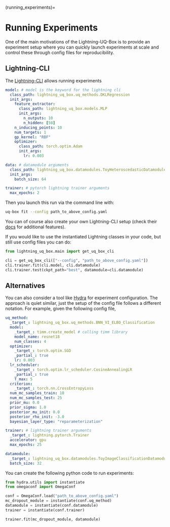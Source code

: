 (running_experiments)=

# Running Experiments

One of the main motivations of the Lightning-UQ-Box is to provide an experiment setup where you can quickly launch experiments at scale and control these through config files for reproducibility.

## Lightning-CLI

The [Lightning-CLI](https://lightning.ai/docs/pytorch/stable/cli/lightning_cli.html#lightning-cli) allows running experiments

```yaml
model: # model is the keyword for the lightning cli
  class_path: lightning_uq_box.uq_methods.DKLRegression
  init_args:
    feature_extractor:
      class_path: lightning_uq_box.models.MLP
      init_args:
        n_outputs: 10
        n_hidden: [50]
    n_inducing_points: 10
    num_targets: 1
    gp_kernel: "RBF"
    optimizer:
      class_path: torch.optim.Adam
      init_args:
        lr: 0.003

data: # datamodule arguments
  class_path: lightning_uq_box.datamodules.ToyHeteroscedasticDatamodule
  init_args:
    batch_size: 64

trainer: # pytorch lightning trainer arguments
  max_epochs: 2
```

Then you launch this run via the command line with:

```bash
uq-box fit --config path_to_above_config.yaml
```

You can of course also create your own Lightning-CLI setup (check their [docs](https://lightning.ai/docs/pytorch/stable/cli/lightning_cli.html) for additional features).

If you would like to use the instantiated Lightning classes in your code, but still use config files you can do:

```python
from lightning_uq_box.main import get_uq_box_cli

cli = get_uq_box_cli(["--config", "path_to_above_config.yaml"])
cli.trainer.fit(cli.model, cli.datamodule)
cli.trainer.test(ckpt_path="best", datamodule=cli.datamodule)
```

## Alternatives

You can also consider a tool like [Hydra](https://hydra.cc/docs/intro/) for experiment configuration. The approach is quiet similar, just
the setup of the config file follows a different notation. For example, given the following config file,

```yaml
uq_method:
  _target_: lightning_uq_box.uq_methods.BNN_VI_ELBO_Classification
  model:
    _target_: timm.create_model # calling timm library
    model_name: resnet18
    num_classes: 4
  optimizer:
    _target_: torch.optim.SGD
    _partial_: true
    lr: 0.003
  lr_scheduler:
    _target_: torch.optim.lr_scheduler.CosineAnnealingLR
    _partial_: true
    T_max: 5
  criterion:
    _target_: torch.nn.CrossEntropyLoss
  num_mc_samples_train: 10
  num_mc_samples_test: 25
  prior_mu: 0.0
  prior_sigma: 1.0
  posterior_mu_init: 0.0
  posterior_rho_init: -3.0
  bayesian_layer_type: "reparameterization"

trainer: # lightning trainer arguments
  _target_: lightning.pytorch.Trainer
  accelerator: gpu
  max_epochs: 25

datamodule:
  _target_: lightning_uq_box.datamodules.ToyImageClassificationDatamodule
  batch_size: 32
```

You can create the following python code to run experiments:

```python
from hydra.utils import instantiate
from omegaconf import OmegaConf

conf = OmegaConf.load("path_to_above_config.yaml")
mc_dropout_module = instantiate(conf.uq_method)
datamodule = instantiate(conf.datamodule)
trainer = instantiate(conf.trainer)

trainer.fit(mc_dropout_module, datamodule)
```
